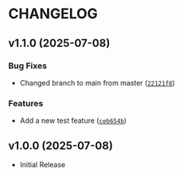 # CHANGELOG

<!-- version list -->

## v1.1.0 (2025-07-08)

### Bug Fixes

- Changed branch to main from master
  ([`22121f8`](https://github.com/Cyben/mentee-devops-cicd-demo/commit/22121f812739fba5026f65af161fe8c0be7da023))

### Features

- Add a new test feature
  ([`ceb654b`](https://github.com/Cyben/mentee-devops-cicd-demo/commit/ceb654bc4d23167cadcd5d49c889c9a420b7a50e))


## v1.0.0 (2025-07-08)

- Initial Release
